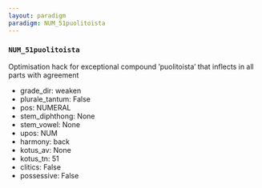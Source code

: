 ```yaml
---
layout: paradigm
paradigm: NUM_51puolitoista
---
```

### ` NUM_51puolitoista `

Optimisation hack for exceptional compound ’puolitoista’ that inflects in all parts with agreement
* grade_dir: weaken
* plurale_tantum: False
* pos: NUMERAL
* stem_diphthong: None
* stem_vowel: None
* upos: NUM
* harmony: back
* kotus_av: None
* kotus_tn: 51
* clitics: False
* possessive: False
